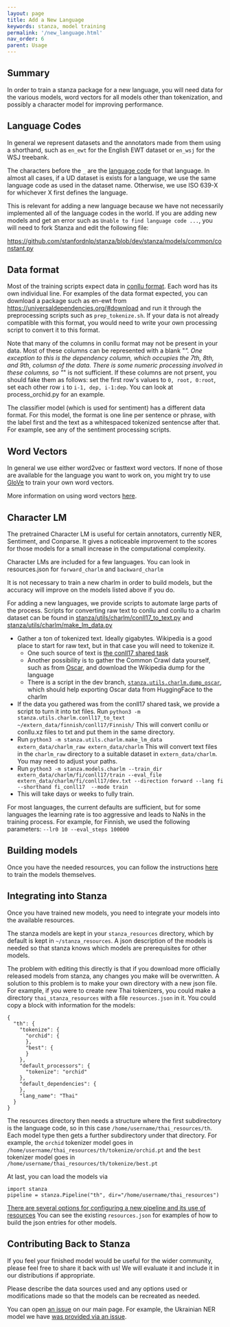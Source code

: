 ```yaml
---
layout: page
title: Add a New Language
keywords: stanza, model training
permalink: '/new_language.html'
nav_order: 6
parent: Usage
---
```


## Summary

In order to train a stanza package for a new language, you will need
data for the various models, word vectors for all models other than
tokenization, and possibly a character model for improving
performance.

## Language Codes

In general we represent datasets and the annotators made from them
using a shorthand, such as `en_ewt` for the English EWT dataset or
`en_wsj` for the WSJ treebank.

The characters before the `_` are the
[language code](https://en.wikipedia.org/wiki/Language_code)
for that language.  In almost all cases, if a UD dataset is exists for
a language, we use the same language code as used in the dataset name.
Otherwise, we use ISO 639-X for whichever X first defines the language.

This is relevant for adding a new language because we have not
necessarily implemented all of the language codes in the world.
If you are adding new models and get an error such as
`Unable to find language code ...`, you will need to fork Stanza
and edit the following file:

https://github.com/stanfordnlp/stanza/blob/dev/stanza/models/common/constant.py

## Data format

Most of the training scripts expect data in [conllu
format](https://universaldependencies.org/format.html).
Each word has its own individual line.  For examples of the data
format expected, you can download a package such as en-ewt from
https://universaldependencies.org/#download and run it through the
preprocessing scripts such as `prep_tokenize.sh`.  If your data is not
already compatible with this format, you would need to write your own
processing script to convert it to this format.

Note that many of the columns in conllu format may not be present in
your data.  Most of these columns can be represented with a blank "_".
One exception to this is the dependency column, which occupies the
7th, 8th, and 9th, columsn of the data.  There is some numeric
processing involved in these columns, so "_" is not sufficient.  If
these columns are not prsent, you should fake them as follows: set the
first row's values to `0, root, 0:root`, set each other row `i` to
`i-1, dep, i-1:dep`.  You can look at process_orchid.py for an
example.

The classifier model (which is used for sentiment) has a different
data format.  For this model, the format is one line per sentence or
phrase, with the label first and the text as a whitespaced tokenized
sentencse after that.  For example, see any of the sentiment
processing scripts.


## Word Vectors

In general we use either word2vec or fasttext word vectors.  If none
of those are available for the language you want to work on, you might
try to use [GloVe](https://github.com/stanfordnlp/GloVe) to train your
own word vectors.

More information on using word vectors [here](word_vectors.md).

## Character LM

The pretrained Character LM is useful for certain annotators,
currently NER, Sentiment, and Conparse.  It gives a noticeable
improvement to the scores for those models for a small increase in the
computational complexity.

Character LMs are included for a few languages.  You can look in
resources.json for `forward_charlm` and `backward_charlm`

It is not necessary to train a new charlm in order to build models,
but the accuracy will improve on the models listed above if you do.

For adding a new languages, we provide scripts to automate large parts of the process.  Scripts for converting raw text to conllu and conllu to a charlm dataset can be found in [stanza/utils/charlm/conll17_to_text.py](https://github.com/stanfordnlp/stanza/blob/dev/stanza/utils/charlm/conll17_to_text.py) and [stanza/utils/charlm/make_lm_data.py](https://github.com/stanfordnlp/stanza/blob/dev/stanza/utils/charlm/make_lm_data.py)

* Gather a ton of tokenized text.  Ideally gigabytes.  Wikipedia is a good place to start for raw text, but in that case you will need to tokenize it.
  * One such source of text is [the conll17 shared task](https://lindat.mff.cuni.cz/repository/xmlui/handle/11234/1-1989)
  * Another possibility is to gather the Common Crawl data yourself, such as from [Oscar](https://oscar-corpus.com/), and download the Wikipedia dump for the language
  * There is a script in the dev branch, [`stanza.utils.charlm.dump_oscar`](https://github.com/stanfordnlp/stanza/blob/dev/stanza/utils/charlm/dump_oscar.py), which should help exporting Oscar data from HuggingFace to the charlm
* If the data you gathered was from the conll17 shared task, we provide a script to turn it into txt files.  Run ```python3 -m stanza.utils.charlm.conll17_to_text ~/extern_data/finnish/conll17/Finnish/```  This will convert conllu or conllu.xz files to txt and put them in the same directory.
* Run ```python3 -m stanza.utils.charlm.make_lm_data extern_data/charlm_raw extern_data/charlm```  This will convert text files in the `charlm_raw` directory to a suitable dataset in `extern_data/charlm`.  You may need to adjust your paths.
* Run ```python3 -m stanza.models.charlm --train_dir extern_data/charlm/fi/conll17/train --eval_file extern_data/charlm/fi/conll17/dev.txt --direction forward --lang fi --shorthand fi_conll17  --mode train```
* This will take days or weeks to fully train.

For most languages, the current defaults are sufficient, but for some languages the learning rate is too aggressive and leads to NaNs in the training process.  For example, for Finnish, we used the following parameters: `--lr0 10 --eval_steps 100000`

## Building models

Once you have the needed resources, you can follow the instructions
[here](https://stanfordnlp.github.io/stanza/training.html) to train
the models themselves.

## Integrating into Stanza

Once you have trained new models, you need to integrate your models
into the available resources.

The stanza models are kept in your `stanza_resources` directory, which
by default is kept in `~/stanza_resources`.  A json description of the
models is needed so that stanza knows which models are prerequisites
for other models.

The problem with editing this directly is that if you download more
officially released models from stanza, any changes you make will be
overwritten.  A solution to this problem is to make your own directory
with a new json file.  For example, if you were to create new Thai
tokenizers, you could make a directory `thai_stanza_resources` with a
file `resources.json` in it.  You could copy a block with information
for the models:

```
{
  "th": {
    "tokenize": {
      "orchid": {
      },
      "best": {
      }
    },
    "default_processors": {
      "tokenize": "orchid"
    },
    "default_dependencies": {
    },
    "lang_name": "Thai"
  }
}
```

The resources directory then needs a structure where the first
subdirectory is the language code, so in this case
`/home/username/thai_resources/th`.  Each model type then gets a
further subdirectory under that directory.  For example,
the `orchid` tokenizer model goes in
`/home/username/thai_resources/th/tokenize/orchid.pt`
and the `best` tokenizer model goes in
`/home/username/thai_resources/th/tokenize/best.pt`

At last, you can load the models via

```
import stanza
pipeline = stanza.Pipeline("th", dir="/home/username/thai_resources")
```

[There are several options for configuring a new pipeline and its use of resources](https://stanfordnlp.github.io/stanza/pipeline.html)
You can see the existing `resources.json` for examples of how to build
the json entries for other models.

## Contributing Back to Stanza

If you feel your finished model would be useful for the wider
community, please feel free to share it back with us!  We will
evaluate it and include it in our distributions if appropriate.

Please describe the data sources used and any options used or
modifications made so that the models can be recreated as needed.

You can open [an issue](https://github.com/stanfordnlp/stanza/issues)
on our main page.  For example, the Ukrainian NER model we have
[was provided via an issue](https://github.com/stanfordnlp/stanza/issues/319).

